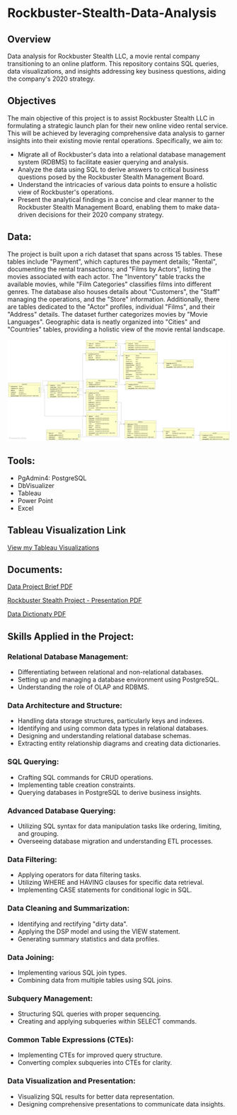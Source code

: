# Rockbuster-Stealth-Data-Analysis
## Overview
Data analysis for Rockbuster Stealth LLC, a movie rental company transitioning to an online platform. This repository contains SQL queries, data visualizations, and insights addressing key business questions, aiding the company's 2020 strategy.
## Objectives
The main objective of this project is to assist Rockbuster Stealth LLC in formulating a strategic launch plan for their new online video rental service. This will be achieved by leveraging comprehensive data analysis to garner insights into their existing movie rental operations. Specifically, we aim to:

- Migrate all of Rockbuster's data into a relational database management system (RDBMS) to facilitate easier querying and analysis.
- Analyze the data using SQL to derive answers to critical business questions posed by the Rockbuster Stealth Management Board.
- Understand the intricacies of various data points to ensure a holistic view of Rockbuster's operations.
- Present the analytical findings in a concise and clear manner to the Rockbuster Stealth Management Board, enabling them to make data-driven decisions for their 2020 company strategy.
## Data:
The project is built upon a rich dataset that spans across 15 tables. These tables include "Payment", which captures the payment details; "Rental", documenting the rental transactions; and "Films by Actors", listing the movies associated with each actor. The "Inventory" table tracks the available movies, while "Film Categories" classifies films into different genres. The database also houses details about "Customers", the "Staff" managing the operations, and the "Store" information. Additionally, there are tables dedicated to the "Actor" profiles, individual "Films", and their "Address" details. The dataset further categorizes movies by "Movie Languages". Geographic data is neatly organized into "Cities" and "Countries" tables, providing a holistic view of the movie rental landscape.

![Screenshot of the ERD](https://github.com/Hakundo/Rockbuster-Stealth-Data-Analysis/blob/main/Rockbuster%20Tables%20ERD.jpg?raw=true)


## Tools:
- PgAdmin4: PostgreSQL
- DbVisualizer
- Tableau
- Power Point
- Excel

## Tableau Visualization Link
[View my Tableau Visualizations](https://public.tableau.com/app/profile/facundo.arakaki/viz/ROCKBUSTERSTEALTHPROJECT_16911437981570/ROCKBUSTERSTEALTHPROJECT?publish=yes)

## Documents:

[Data Project Brief PDF](https://github.com/Hakundo/Rockbuster-Stealth-Data-Analysis/blob/main/A3_Data_Project_Brief%20.pdf)

[Rockbuster Stealth Project - Presentation PDF](https://github.com/Hakundo/Rockbuster-Stealth-Data-Analysis/blob/main/Rockbuster%20Stealth%20Project%20-%20Presentation%20PDF.pdf)

[Data Dictionaty PDF](https://github.com/Hakundo/Rockbuster-Stealth-Data-Analysis/blob/main/DATA%20DICTIONARY.pdf)

## Skills Applied in the Project:

### Relational Database Management:
- Differentiating between relational and non-relational databases.
- Setting up and managing a database environment using PostgreSQL.
- Understanding the role of OLAP and RDBMS.

### Data Architecture and Structure:
- Handling data storage structures, particularly keys and indexes.
- Identifying and using common data types in relational databases.
- Designing and understanding relational database schemas.
- Extracting entity relationship diagrams and creating data dictionaries.

###  SQL Querying:
- Crafting SQL commands for CRUD operations.
- Implementing table creation constraints.
- Querying databases in PostgreSQL to derive business insights.

###  Advanced Database Querying:
- Utilizing SQL syntax for data manipulation tasks like ordering, limiting, and grouping.
- Overseeing database migration and understanding ETL processes.

###  Data Filtering:
- Applying operators for data filtering tasks.
- Utilizing WHERE and HAVING clauses for specific data retrieval.
- Implementing CASE statements for conditional logic in SQL.

###  Data Cleaning and Summarization:
- Identifying and rectifying "dirty data".
- Applying the DSP model and using the VIEW statement.
- Generating summary statistics and data profiles.

###  Data Joining:
- Implementing various SQL join types.
- Combining data from multiple tables using SQL joins.

###  Subquery Management:
- Structuring SQL queries with proper sequencing.
- Creating and applying subqueries within SELECT commands.

###  Common Table Expressions (CTEs):
- Implementing CTEs for improved query structure.
- Converting complex subqueries into CTEs for clarity.

###   Data Visualization and Presentation:

- Visualizing SQL results for better data representation.
- Designing comprehensive presentations to communicate data insights.
